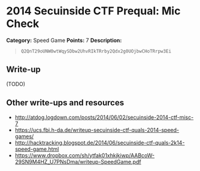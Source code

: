 # 2014 Secuinside CTF Prequal: Mic Check

**Category:** Speed Game
**Points:** 7
**Description:**

> `Q2QnT29oUNW0wtWqySDbw2UhvRIkTRrby2Qdx2g0UOjbwCHoTRrpw3Ei`

## Write-up

(TODO)

## Other write-ups and resources

* <http://atdog.logdown.com/posts/2014/06/02/secuinside-2014-ctf-misc-7>
* <https://ucs.fbi.h-da.de/writeup-secuinside-ctf-quals-2014-speed-games/>
* <http://hacktracking.blogspot.de/2014/06/secuinside-ctf-quals-2k14-speed-game.html>
* <https://www.dropbox.com/sh/ytfak01xhkjkiwp/AABcoW-29SN9M4HZ_U7PNsDma/writeup-SpeedGame.pdf>

